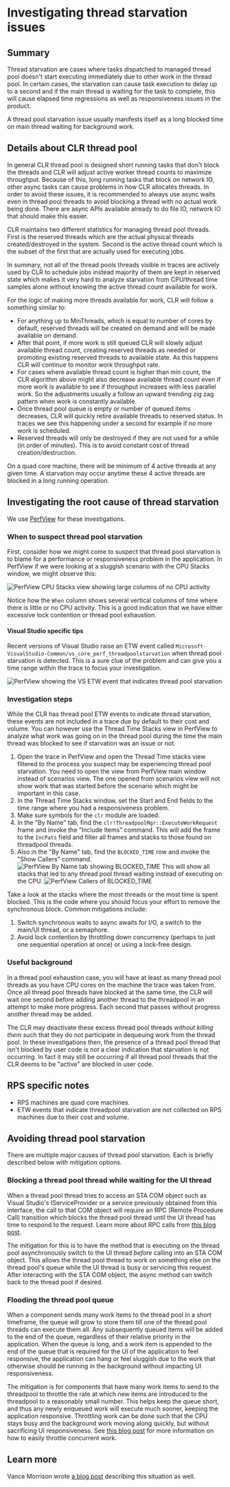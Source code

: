 # Investigating thread starvation issues

## Summary

Thread starvation are cases where tasks dispatched to managed thread pool doesn't start executing immediately due to other work in the thread pool. In certain cases, the starvation can cause task execution to delay up to a second and if the main thread is waiting for the task to complete, this will cause elapsed time regressions as well as responsiveness issues in the product.

A thread pool starvation issue usually manifests itself as a long blocked time on main thread waiting for background work.

## Details about CLR thread pool

In general CLR thread pool is designed short running tasks that don't block the threads and CLR will adjust active worker thread counts to maximize throughput. Because of this, long running tasks that block on network IO, other async tasks can cause problems in how CLR allocates threads. In order to avoid these issues, it is recommended to always use async waits even in thread pool threads to avoid blocking a thread with no actual work being done. There are async APIs available already to do file IO, network IO that should make this easier.

CLR maintains two different statistics for managing thread pool threads. First is the reserved threads which are the actual physical threads created/destroyed in the system. Second is the active thread count which is the subset of the first that are actually used for executing jobs.

In summary, not all of the thread pools threads visible in traces are actively used by CLR to schedule jobs instead majority of them are kept in reserved state which makes it very hard to analyze starvation from CPU/thread time samples alone without knowing the active thread count available for work.

For the logic of making more threads available for work, CLR will follow a something similar to:
* For anything up to MinThreads, which is equal to number of cores by default, reserved threads will be created on demand and will be made available on demand.
* After that point, if more work is still queued CLR will slowly adjust available thread count, creating reserved threads as needed or promoting existing reserved threads to available state. As this happens CLR will continue to monitor work throughput rate.
* For cases where available thread count is higher than min count, the CLR algorithm above might also decrease available thread count even if more work is available to see if throughput increases with less parallel work. So the adjustments usually a follow an upward trending zig zag pattern when work is constantly available.
* Once thread pool queue is empty or number of queued items decreases, CLR will quickly retire available threads to reserved status. In traces we see this happening under a second for example if no more work is scheduled.
* Reserved threads will only be destroyed if they are not used for a while (in order of minutes). This is to avoid constant cost of thread creation/destruction.

On a quad core machine, there will be minimum of 4 active threads at any given time. A starvation may occur anytime these 4 active threads are blocked in a long running operation.

## Investigating the root cause of thread starvation

We use [PerfView](https://aka.ms/perfview) for these investigations.

### When to suspect thread pool starvation

First, consider how we might come to suspect that thread pool starvation is to blame for a performance or responsiveness problem in the application. In PerfView if we were looking at a sluggish scenario with the CPU Stacks window, we might observe this:

![PerfView CPU Stacks view showing large columns of no CPU activity](images/cpu_stacks_showing_threadpool_starvation.png)

Notice how the `When` column shows several vertical columns of time where there is little or no CPU activity. This is a good indication that we have either excessive lock contention or thread pool exhaustion.

#### Visual Studio specific tips

Recent versions of Visual Studio raise an ETW event called `Microsoft-VisualStudio-Common/vs_core_perf_threadpoolstarvation` when thread pool starvation is detected. This is a sure clue of the problem and can give you a time range within the trace to focus your investigation.

![PerfView showing the VS ETW event that indicates thread pool starvation](images/vs_threadpoolstarvation_event.jpg)

### Investigation steps

While the CLR has thread pool ETW events to indicate thread starvation, these events are not included in a trace due by default to their cost and volume. You can however use the Thread Time Stacks view in PerfView to analyze what work was going on in the thread pool during the time the main thread was blocked to see if starvation was an issue or not.

1. Open the trace in PerfView and open the Thread Time stacks view filtered to the process you suspect may be experiencing thread pool starvation. You need to open the view from PerfView main window instead of scenarios view. The one opened from scenarios view will not show work that was started before the scenario which might be important in this case.
1. In the Thread Time Stacks window, set the Start and End fields to the time range where you had a responsiveness problem.
1. Make sure symbols for the `clr` module are loaded.
1. In the "By Name" tab, find the `clr!ThreadpoolMgr::ExecuteWorkRequest` frame and invoke the "Include Items" command. This will add the frame to the `IncPats` field and filter all frames and stacks to those found on threadpool threads.
1. Also in the "By Name" tab, find the `BLOCKED_TIME` row and invoke the "Show Callers" command. ![PerfView By Name tab showing BLOCKED_TIME](images/blocked_time.png) This will show all stacks that led to any thread pool thread waiting instead of executing on the CPU. ![PerfView Callers of BLOCKED_TIME](images/blocked_time_callers.png)

Take a look at the stacks where the most threads or the most time is spent blocked. This is the code where you should focus your effort to remove the synchronous block. Common mitigations include:

1. Switch synchronous waits to async awaits for I/O, a switch to the main/UI thread, or a semaphore.
1. Avoid lock contention by throttling down concurrency (perhaps to just one sequential operation at once) or using a lock-free design.

### Useful background

In a thread pool exhaustion case, you will have at least as many thread pool threads as you have CPU cores on the machine the trace was taken from. Once all thread pool threads have blocked at the same time, the CLR will wait one second before adding another thread to the threadpool in an attempt to make more progress. Each second that passes without progress another thread may be added.

The CLR may deactivate these excess thread pool threads *without killing them* such that they do not participate in dequeuing work from the thread pool. In these investigations then, the presence of a thread pool thread that isn't blocked by user code is _not_ a clear indication that starvation is not occurring. In fact it may still be occurring if all thread pool threads that the CLR deems to be "active" are blocked in user code.

## RPS specific notes

* RPS machines are quad core machines.
* ETW events that indicate threadpool starvation are not collected on RPS machines due to their cost and volume.

## Avoiding thread pool starvation

There are multiple major causes of thread pool starvation. Each is briefly described below with mitigation options.

### Blocking a thread pool thread while waiting for the UI thread

When a thread pool thread tries to access an STA COM object such as Visual Studio's IServiceProvider or a service previously obtained from this interface, the call to that COM object will require an RPC (Remote Procedure Call) transition which blocks the thread pool thread until the UI thread has time to respond to the request. Learn more about RPC calls from [this blog post](https://devblogs.microsoft.com/premier-developer/asynchronous-and-multithreaded-programming-within-vs-using-the-joinabletaskfactory/).

The mitigation for this is to have the method that is executing on the thread pool asynchronously switch to the UI thread *before* calling into an STA COM object. This allows the thread pool thread to work on something else on the thread pool's queue while the UI thread is busy or servicing this request. After interacting with the STA COM object, the async method can switch back to the thread pool if desired.

### Flooding the thread pool queue

When a component sends many work items to the thread pool in a short timeframe, the queue will grow to store them till one of the thread pool threads can execute them all. Any subsequently queued items will be added to the end of the queue, regardless of their relative priority in the application. When the queue is long, and a work item is appended to the end of the queue that is required for the UI of the application to feel responsive, the application can hang or feel sluggish due to the work that otherwise should be running in the background without impacting UI responsiveness.

The mitigation is for components that have many work items to send to the threadpool to throttle the rate at which new items are introduced to the threadpool to a reasonably small number. This helps keep the queue short, and thus any newly enqueued work will execute much sooner, keeping the application responsive. Throttling work can be done such that the CPU stays busy and the background work moving along quickly, but without sacrificing UI responsiveness. See [this blog post](https://devblogs.microsoft.com/premier-developer/limiting-concurrency-for-faster-and-more-responsive-apps/) for more information on how to easily throttle concurrent work.

## Learn more

Vance Morrison wrote [a blog post](https://learn.microsoft.com/archive/blogs/vancem/diagnosing-net-core-threadpool-starvation-with-perfview-why-my-service-is-not-saturating-all-cores-or-seems-to-stall) describing this situation as well.
